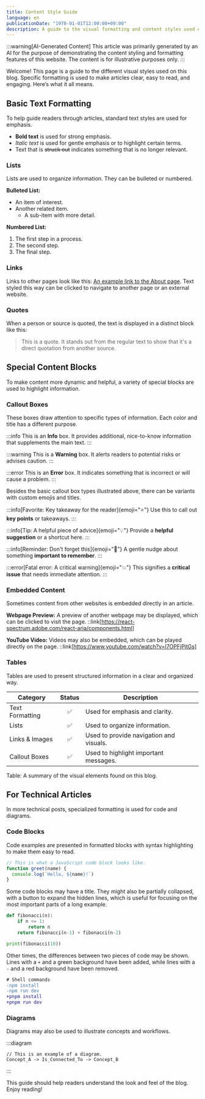 ```yaml
---
title: Content Style Guide
language: en
publicationDate: "1970-01-01T12:00:00+09:00"
description: A guide to the visual formatting and content styles used on this blog.
---
```


:::warning[AI-Generated Content]
This article was primarily generated by an AI for the purpose of demonstrating the content styling and formatting features of this website. The content is for illustrative purposes only.
:::

Welcome! This page is a guide to the different visual styles used on this blog. Specific formatting is used to make articles clear, easy to read, and engaging. Here’s what it all means.

## Basic Text Formatting

To help guide readers through articles, standard text styles are used for emphasis.

- **Bold text** is used for strong emphasis.
- _Italic text_ is used for gentle emphasis or to highlight certain terms.
- Text that is ~~struck out~~ indicates something that is no longer relevant.

### Lists

Lists are used to organize information. They can be bulleted or numbered.

**Bulleted List:**

- An item of interest.
- Another related item.
  - A sub-item with more detail.

**Numbered List:**

1. The first step in a process.
2. The second step.
3. The final step.

### Links

Links to other pages look like this: [An example link to the About page](/about). Text styled this way can be clicked to navigate to another page or an external website.

### Quotes

When a person or source is quoted, the text is displayed in a distinct block like this:

> This is a quote. It stands out from the regular text to show that it's a direct quotation from another source.

## Special Content Blocks

To make content more dynamic and helpful, a variety of special blocks are used to highlight information.

### Callout Boxes

These boxes draw attention to specific types of information. Each color and title has a different purpose.

:::info
This is an **Info** box. It provides additional, nice-to-know information that supplements the main text.
:::

:::warning
This is a **Warning** box. It alerts readers to potential risks or advises caution.
:::

:::error
This is an **Error** box. It indicates something that is incorrect or will cause a problem.
:::

Besides the basic callout box types illustrated above, there can be variants with custom emojis and titles.

:::info[Favorite: Key takeaway for the reader]{emoji="⭐"}
Use this to call out **key points** or takeaways.
:::

:::info[Tip: A helpful piece of advice]{emoji="💡"}
Provide a **helpful suggestion** or a shortcut here.
:::

:::info[Reminder: Don't forget this]{emoji="📌"}
A gentle nudge about something **important to remember**.
:::

:::error[Fatal error: A critical warning]{emoji="💥"}
This signifies a **critical issue** that needs immediate attention.
:::

### Embedded Content

Sometimes content from other websites is embedded directly in an article.

**Webpage Preview:**
A preview of another webpage may be displayed, which can be clicked to visit the page.
::link[https://react-spectrum.adobe.com/react-aria/components.html]

**YouTube Video:**
Videos may also be embedded, which can be played directly on the page.
::link[https://www.youtube.com/watch?v=l7OPFjPjtGs]

### Tables

Tables are used to present structured information in a clear and organized way.

| Category        | Status | Description                             |
| --------------- | :----: | --------------------------------------- |
| Text Formatting |   ✅   | Used for emphasis and clarity.          |
| Lists           |   ✅   | Used to organize information.           |
| Links & Images  |   ✅   | Used to provide navigation and visuals. |
| Callout Boxes   |   ✅   | Used to highlight important messages.   |

Table: A summary of the visual elements found on this blog.

## For Technical Articles

In more technical posts, specialized formatting is used for code and diagrams.

### Code Blocks

Code examples are presented in formatted blocks with syntax highlighting to make them easy to read.

```javascript
// This is what a JavaScript code block looks like.
function greet(name) {
  console.log(`Hello, ${name}!`)
}
```

Some code blocks may have a title. They might also be partially collapsed, with a button to expand the hidden lines, which is useful for focusing on the most important parts of a long example.

```python collapse={2-4} title="Python example"
def fibonacci(n):
    if n <= 1:
        return n
    return fibonacci(n-1) + fibonacci(n-2)

print(fibonacci(10))
```

Other times, the differences between two pieces of code may be shown. Lines with a `+` and a green background have been added, while lines with a `-` and a red background have been removed.

```diff lang="bash"
# Shell commands
-npm install
-npm run dev
+pnpm install
+pnpm run dev
```

### Diagrams

Diagrams may also be used to illustrate concepts and workflows.

:::diagram

```d2
// This is an example of a diagram.
Concept_A -> Is_Connected_To -> Concept_B
```

:::

This guide should help readers understand the look and feel of the blog. Enjoy reading!
